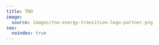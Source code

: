 ```yaml
---
title: TNO
image:
  source: images/tno-energy-transition-logo-partner.png
seo:
  noindex: true
---
```

